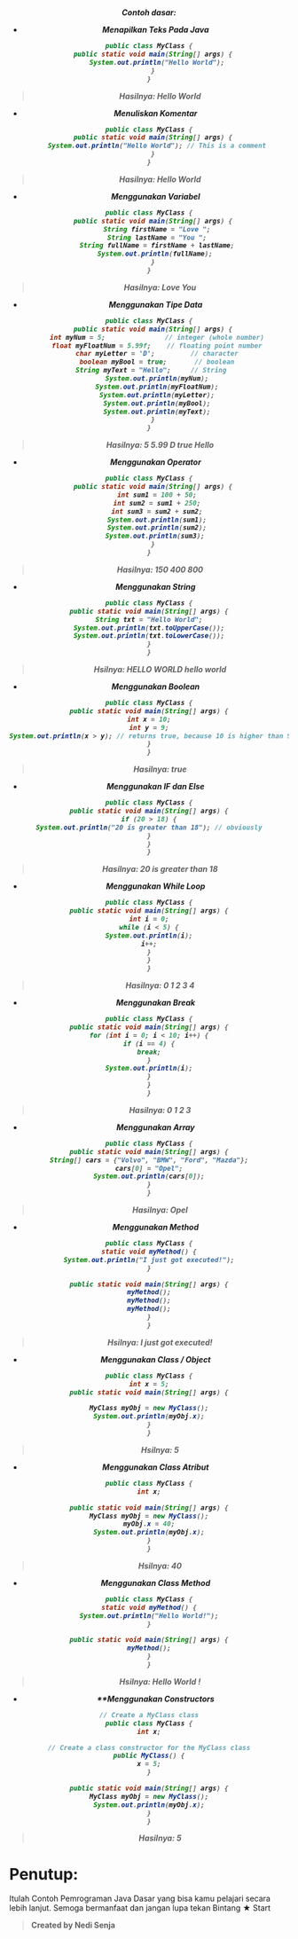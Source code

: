 <h1 align="center" JavaCode</h1>
<h5 align="center" Java adalah satu set perangkat lunak komputer dan spesifikasi yang dikembangkan oleh Sun Microsystems, yang kemudian diakuisisi oleh Oracle Corporation, yang menyediakan sistem untuk mengembangkan aplikasi perangkat lunak dan menerapkan hal itu dalam sebuah cross-platform lingkungan komputasi</h5>

*Contoh dasar:*
+ **Menapilkan Teks Pada Java**
```java
public class MyClass {
  public static void main(String[] args) {
    System.out.println("Hello World");
  }
}
```
> Hasilnya:
Hello World
+ **Menuliskan Komentar**
```java
public class MyClass {
  public static void main(String[] args) {
    System.out.println("Hello World"); // This is a comment
  }
}
```
> Hasilnya:
Hello World
+ **Menggunakan Variabel**
```java
public class MyClass {
  public static void main(String[] args) {
    String firstName = "Love ";
    String lastName = "You ";
    String fullName = firstName + lastName;
    System.out.println(fullName); 
  }
}
```
> Hasilnya:
Love You
+ **Menggunakan Tipe Data**
```java
public class MyClass {
  public static void main(String[] args) {
    int myNum = 5;               // integer (whole number)
    float myFloatNum = 5.99f;    // floating point number
    char myLetter = 'D';         // character
    boolean myBool = true;       // boolean
    String myText = "Hello";     // String   
    System.out.println(myNum);
    System.out.println(myFloatNum);
    System.out.println(myLetter);
    System.out.println(myBool);
    System.out.println(myText);
  }
}
```
> Hasilnya:
5
5.99
D
true
Hello
+ **Menggunakan Operator**
```java
public class MyClass {
  public static void main(String[] args) {
    int sum1 = 100 + 50;
    int sum2 = sum1 + 250;
    int sum3 = sum2 + sum2;
    System.out.println(sum1);
    System.out.println(sum2);
    System.out.println(sum3); 
  }
}
```
> Hasilnya:
150
400
800
+ **Menggunakan String**
```java
public class MyClass {
public static void main(String[] args) {
String txt = "Hello World";
System.out.println(txt.toUpperCase());
System.out.println(txt.toLowerCase());
}
}
```
> Hsilnya:
HELLO WORLD
hello world
+ **Menggunakan Boolean**
```java
public class MyClass {
public static void main(String[] args) {
int x = 10;
int y = 9;
System.out.println(x > y); // returns true, because 10 is higher than 9
}
}
```
> Hasilnya:
true
+ **Menggunakan IF dan Else**
```java
public class MyClass {
public static void main(String[] args) {
if (20 > 18) {
System.out.println("20 is greater than 18"); // obviously
}
}
}
```
> Hasilnya:
20 is greater than 18
+ **Menggunakan While Loop**
```java
public class MyClass {
public static void main(String[] args) {
int i = 0;
while (i < 5) {
System.out.println(i);
i++;
}
}
}
```
> Hasilnya:
0
1
2
3
4
+ **Menggunakan Break**
```java
public class MyClass {
public static void main(String[] args) {
for (int i = 0; i < 10; i++) {
if (i == 4) {
break;
}
System.out.println(i);
}
}
}
```
> Hasilnya:
0
1
2
3
+ **Menggunakan Array**
```java
public class MyClass {
public static void main(String[] args) {
String[] cars = {"Volvo", "BMW", "Ford", "Mazda"};
cars[0] = "Opel";
System.out.println(cars[0]);
}
}
```
> Hasilnya:
Opel
+ **Menggunakan Method**
```java
public class MyClass {
static void myMethod() {
System.out.println("I just got executed!");
}

public static void main(String[] args) {
myMethod();
myMethod();
myMethod();
}
}
```
> Hsilnya:
I just got executed!
+ **Menggunakan Class / Object**
```java
public class MyClass {
int x = 5;
public static void main(String[] args) {

MyClass myObj = new MyClass();
System.out.println(myObj.x);
}
}
```
> Hsilnya:
5
+ **Menggunakan Class Atribut**
```java
public class MyClass {
int x;

public static void main(String[] args) {
MyClass myObj = new MyClass();
myObj.x = 40;
System.out.println(myObj.x);
}
}
```
> Hsilnya:
40
+ **Menggunakan Class Method**
```java
public class MyClass {
static void myMethod() {
System.out.println("Hello World!");
}

public static void main(String[] args) {
myMethod();
}
}
```
> Hsilnya:
Hello World !
+ **Menggunakan Constructors
```java
// Create a MyClass class
public class MyClass {
int x;

// Create a class constructor for the MyClass class
public MyClass() {
x = 5;
}

public static void main(String[] args) {
MyClass myObj = new MyClass();
System.out.println(myObj.x);
}
}
```
> Hasilnya:
5
# Penutup:
Itulah Contoh Pemrograman Java Dasar yang bisa kamu pelajari secara lebih lanjut. Semoga bermanfaat dan jangan lupa tekan Bintang ★ Start
>**Created by Nedi Senja**

